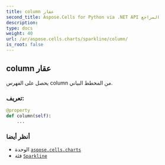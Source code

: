 ```yaml
---
title: column عقار
second_title: Aspose.Cells for Python via .NET API المراجع
description:
type: docs
weight: 40
url: /ar/aspose.cells.charts/sparkline/column/
is_root: false
---
```

##  column عقار

يحصل على الفهرس column من المخطط البياني.
###  تعريف:
```python
@property
def column(self):
    ...
```

###  أنظر أيضا
* الوحدة [`aspose.cells.charts`](../../)
* فئة [`Sparkline`](/cells/python-net/ar/aspose.cells.charts/sparkline)
